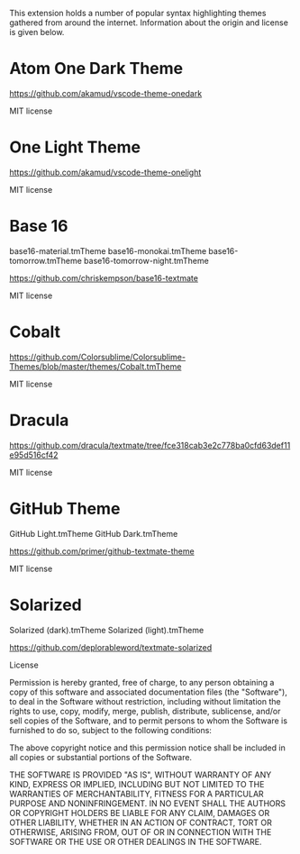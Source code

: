 This extension holds a number of popular syntax highlighting themes gathered from around the internet. Information about the origin and license is given below.


Atom One Dark Theme
===================
https://github.com/akamud/vscode-theme-onedark

MIT license

One Light Theme
===============
https://github.com/akamud/vscode-theme-onelight

MIT license


Base 16
=======
base16-material.tmTheme
base16-monokai.tmTheme
base16-tomorrow.tmTheme
base16-tomorrow-night.tmTheme

https://github.com/chriskempson/base16-textmate

MIT license


Cobalt
======
https://github.com/Colorsublime/Colorsublime-Themes/blob/master/themes/Cobalt.tmTheme

MIT license


Dracula
=======
https://github.com/dracula/textmate/tree/fce318cab3e2c778ba0cfd63def11e95d516cf42

MIT license


GitHub Theme
============
GitHub Light.tmTheme
GitHub Dark.tmTheme

https://github.com/primer/github-textmate-theme

MIT license



Solarized
=========

Solarized (dark).tmTheme
Solarized (light).tmTheme

https://github.com/deplorableword/textmate-solarized


License

Permission is hereby granted, free of charge, to any person obtaining a copy of this software and associated documentation files (the "Software"), to deal in the Software without restriction, including without limitation the rights to use, copy, modify, merge, publish, distribute, sublicense, and/or sell copies of the Software, and to permit persons to whom the Software is furnished to do so, subject to the following conditions:

The above copyright notice and this permission notice shall be included in all copies or substantial portions of the Software.

THE SOFTWARE IS PROVIDED "AS IS", WITHOUT WARRANTY OF ANY KIND, EXPRESS OR IMPLIED, INCLUDING BUT NOT LIMITED TO THE WARRANTIES OF MERCHANTABILITY, FITNESS FOR A PARTICULAR PURPOSE AND NONINFRINGEMENT. IN NO EVENT SHALL THE AUTHORS OR COPYRIGHT HOLDERS BE LIABLE FOR ANY CLAIM, DAMAGES OR OTHER LIABILITY, WHETHER IN AN ACTION OF CONTRACT, TORT OR OTHERWISE, ARISING FROM, OUT OF OR IN CONNECTION WITH THE SOFTWARE OR THE USE OR OTHER DEALINGS IN THE SOFTWARE.


